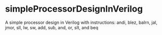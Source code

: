 # simpleProcessorDesignInVerilog
A simple processor design in Verilog with instructions:
andi, blez, balrn, jal, jmor, sll, lw, sw, add, sub, and, or, slt, and beq

